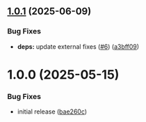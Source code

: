 ## [1.0.1](https://github.com/adobe/helix-deploy-plugin-webpack/compare/v1.0.0...v1.0.1) (2025-06-09)


### Bug Fixes

* **deps:** update external fixes ([#6](https://github.com/adobe/helix-deploy-plugin-webpack/issues/6)) ([a3bff09](https://github.com/adobe/helix-deploy-plugin-webpack/commit/a3bff09464f7572970f3d1ccd091ccefabc070d9))

# 1.0.0 (2025-05-15)


### Bug Fixes

* initial release ([bae260c](https://github.com/adobe/helix-deploy-plugin-webpack/commit/bae260c4bc46fb3cf414b377029675f014e94ac5))
